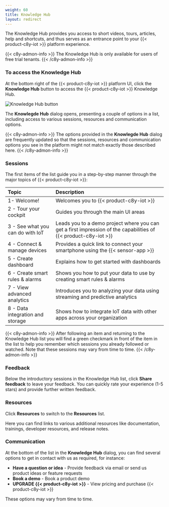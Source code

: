```yaml
---
weight: 60
title: Knowledge Hub
layout: redirect
---
```


The Knowledge Hub provides you access to short videos, tours, articles, help and shortcuts, and thus serves as an entrance point to your {{< product-c8y-iot >}} platform experience.


{{< c8y-admon-info >}}
The Knowledge Hub is only available for users of free trial tenants.
{{< /c8y-admon-info >}}


### To access the Knowledge Hub

At the bottom right of the {{< product-c8y-iot >}} platform UI, click the **Knowledge Hub** button to access the {{< product-c8y-iot >}} Knowledge Hub.

![Knowledge Hub button](/images/users-guide/getting-started/getting-started-knowledge-hub-button.png)

The **Knowlegde Hub** dialog opens, presenting a couple of options in a list, including access to various sessions, resources and communication options.

{{< c8y-admon-info >}}
The options provided in the **Knowlegde Hub** dialog are frequently updated so that the sessions, resources and communication options you see in the platform might not match exactly those described here.
{{< /c8y-admon-info >}}

### Sessions

The first items of the list guide you in a step-by-step manner through the major topics of {{< product-c8y-iot >}}:

|Topic|Description|
|:---|:---|
|1- Welcome!|Welcomes you to {{< product-c8y-iot >}}|
|2 - Tour your cockpit|Guides you through the main UI areas|
|3 - See what you can do with IoT|Leads you to a demo project where you can get a first impression of the capabilities of {{< product-c8y-iot >}}|
|4 - Connect & manage devices|Provides a quick link to connect your smartphone using the {{< sensor-app >}}|
|5 - Create dashboard|Explains how to get started with dashboards|
|6 - Create smart rules & alarms|Shows you how to put your data to use by creating smart rules & alarms|
|7 - View advanced analytics|Introduces you to analyzing your data using streaming and predictive analytics|
|8 - Data integration and storage|Shows how to integrate IoT data with other apps across your organization|

{{< c8y-admon-info >}}
After following an item and returning to the Knowledge Hub list you will find a green checkmark in front of the item in the list to help you remember which sessions you already followed or watched. Note that these sessions may vary from time to time.
{{< /c8y-admon-info >}}

### Feedback

Below the introductory sessions in the Knowledge Hub list, click **Share feedback** to leave your feedback. You can quickly rate your experience (1-5 stars) and provide further written feedback.

### Resources

Click **Resources** to switch to the **Resources** list.

Here you can find links to various additional resources like documentation, trainings, developer resources, and release notes.

### Communication

At the bottom of the list in the **Knowledge Hub** dialog, you can find several options to get in contact with us as required, for instance:

* **Have a question or idea** - Provide feedback via email or send us product ideas or feature requests
* **Book a demo** - Book a product demo
* **UPGRADE {{< product-c8y-iot >}}** - View pricing and purchase {{< product-c8y-iot >}}

These options may vary from time to time.
